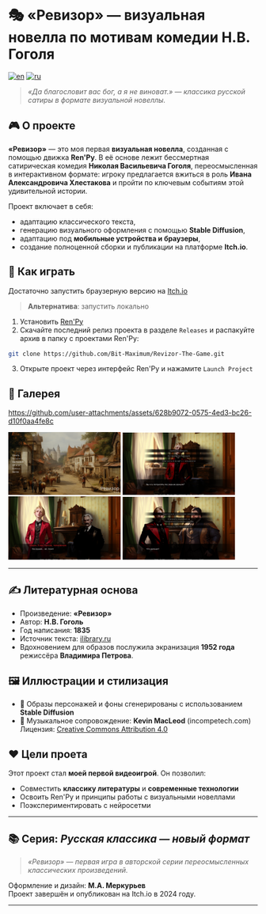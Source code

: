 # 🎭 «Ревизор» — визуальная новелла по мотивам комедии Н.В. Гоголя

[![en](https://img.shields.io/badge/lang-en-red.svg)](https://github.com/Bit-Maximum/Revizor-The-Game/blob/master/readme.md)
[![ru](https://img.shields.io/badge/lang-ru-blue.svg)](https://github.com/Bit-Maximum/Revizor-The-Game/blob/master/translation/README.ru.md)


> *«Да благословит вас бог, а я не виноват.» — классика русской сатиры в формате визуальной новеллы.*

## 🎮 О проекте

**«Ревизор»** — это моя первая **визуальная новелла**, созданная с помощью движка **Ren'Py**. В её основе лежит бессмертная сатирическая комедия **Николая Васильевича Гоголя**, переосмысленная в интерактивном формате: игроку предлагается вжиться в роль **Ивана Александровича Хлестакова** и пройти по ключевым событиям этой удивительной истории.

Проект включает в себя:
- адаптацию классического текста,
- генерацию визуального оформления с помощью **Stable Diffusion**,
- адаптацию под **мобильные устройства и браузеры**,
- создание полноценной сборки и публикации на платформе **Itch.io**.

## 🚀 Как играть

Достаточно запустить браузерную версию на [Itch.io](https://bit-maximum.itch.io/revizor)

> **Альтернатива**: запустить локально

1. Установить [Ren'Py](https://www.renpy.org/latest.html)
2. Скачайте последний релиз проекта в разделе `Releases` и распакуйте архив в папку с проектами Ren'Py:
```bash
git clone https://github.com/Bit-Maximum/Revizor-The-Game.git
```
3. Открыте проект через интерфейс Ren'Py и нажамите `Launch Project`

## 📸 Галерея

https://github.com/user-attachments/assets/628b9072-0575-4ed3-bc26-d10f0aa4fe8c

<img src="media/1.png" width="45%"></img> <img src="media/2.png" width="45%"></img> <img src="media/3.png" width="45%"></img> <img src="media/4.png" width="45%"></img>

---

## ✍️ Литературная основа

- Произведение: **«Ревизор»**
- Автор: **Н.В. Гоголь**
- Год написания: **1835**
- Источник текста: [ilibrary.ru](https://ilibrary.ru/)
- Вдохновением для образов послужила экранизация **1952 года** режиссёра **Владимира Петрова**.

## 🖼️ Иллюстрации и стилизация

- 🎨 Образы персонажей и фоны сгенерированы с использованием **Stable Diffusion**
- 🎵 Музыкальное сопровождение: **Kevin MacLeod** (incompetech.com)  
  Лицензия: [Creative Commons Attribution 4.0](http://creativecommons.org/licenses/by/4.0/)

## ❤️ Цели проета

Этот проект стал **моей первой видеоигрой**. Он позволил:
- Совместить **классику литературы** и **современные технологии**
- Освоить Ren'Py и принципы работы с визуальными новеллами
- Поэкспериментировать с нейросетми

---

## 📚 Серия: *Русская классика — новый формат*

> _«Ревизор» — первая игра в авторской серии переосмысленных классических произведений._

Оформление и дизайн: **М.А. Меркурьев**  
Проект завершён и опубликован на Itch.io в 2024 году.

---


